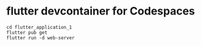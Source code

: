 # flutter devcontainer for Codespaces

```
cd flutter_application_1
flutter pub get
flutter run -d web-server
```
